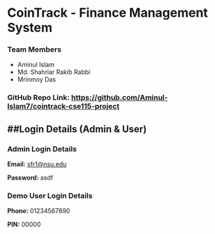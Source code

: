 # CoinTrack - Finance Management System

### Team Members

- Aminul Islam
- Md. Shahriar Rakib Rabbi
- Mrinmoy Das

### **GitHub Repo Link:** https://github.com/Aminul-Islam7/cointrack-cse115-project

##Login Details (Admin & User)
------------------------------

### Admin Login Details

**Email:** sfr1@nsu.edu

**Password:** asdf

### Demo User Login Details

**Phone:** 01234567890

**PIN:** 00000
